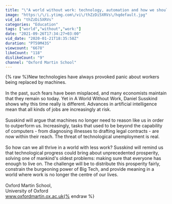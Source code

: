 ```yaml
---
title: "\"A world without work: technology, automation and how we should respond\" with Daniel Susskind"
image: "https:\/\/i.ytimg.com\/vi\/thZzDi5XRVs\/hqdefault.jpg"
vid_id: "thZzDi5XRVs"
categories: "Education"
tags: ["world","without","work:"]
date: "2021-09-26T17:34:27+03:00"
vid_date: "2020-01-21T18:35:58Z"
duration: "PT59M43S"
viewcount: "6678"
likeCount: "118"
dislikeCount: "9"
channel: "Oxford Martin School"
---
```

{% raw %}New technologies have always provoked panic about workers being replaced by machines.<br /><br />In the past, such fears have been misplaced, and many economists maintain that they remain so today. Yet in A World Without Work, Daniel Susskind shows why this time really is different. Advances in artificial intelligence mean that all kinds of jobs are increasingly at risk.<br /><br />Susskind will argue that machines no longer need to reason like us in order to outperform us. Increasingly, tasks that used to be beyond the capability of computers - from diagnosing illnesses to drafting legal contracts - are now within their reach. The threat of technological unemployment is real.<br /><br />So how can we all thrive in a world with less work? Susskind will remind us that technological progress could bring about unprecedented prosperity, solving one of mankind's oldest problems: making sure that everyone has enough to live on. The challenge will be to distribute this prosperity fairly, constrain the burgeoning power of Big Tech, and provide meaning in a world where work is no longer the centre of our lives.<br /><br />Oxford Martin School,<br />University of Oxford<br />www.oxfordmartin.ox.ac.uk{% endraw %}
